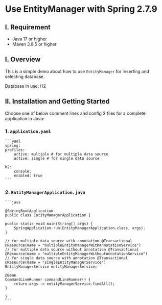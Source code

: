 # Use EntityManager with Spring 2.7.9

## I. Requirement
- Java 17 or higher
- Maven 3.8.5 or higher

## I. Overview

This is a simple demo about how to use `EntityManager` for inserting and selecting database.

Database in use: H2

## II. Installation and Getting Started

Choose one of below comment lines and config 2 files for a complete application in Java:

### 1. `application.yaml`

    ```yaml
    spring:
    profiles:
        active: multiple # for multiple data source
        active: single # for single data source

    h2:
        console:
        enabled: true
    ```

### 2. `EntityManagerApplication.java`

    ```java

    @SpringBootApplication
    public class EntityManagerApplication {

    public static void main(String[] args) {
        SpringApplication.run(EntityManagerApplication.class, args);
    }

    // for multiple data source with annotation @Transactional
    @Resource(name = "multipleEntityManagerWithAnnotationService")
    // for multiple data source without annotation @Transactional
    @Resource(name = "multipleEntityManagerWithoutAnnotationService")
    // for single data source with annotation @Transactional
    @Resource(name = "singleEntityManagerService")
    EntityManagerService entityManagerService;

    @Bean
    CommandLineRunner commandLineRunner() {
        return args -> entityManagerService.findAll();
    }

    }
    ```